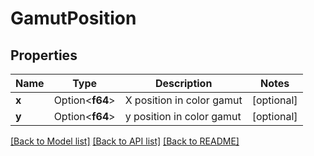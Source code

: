 # GamutPosition

## Properties

Name | Type | Description | Notes
------------ | ------------- | ------------- | -------------
**x** | Option<**f64**> | X position in color gamut | [optional]
**y** | Option<**f64**> | y position in color gamut | [optional]

[[Back to Model list]](../README.md#documentation-for-models) [[Back to API list]](../README.md#documentation-for-api-endpoints) [[Back to README]](../README.md)


